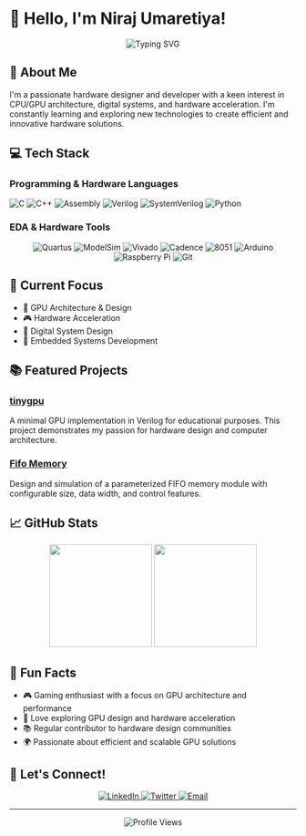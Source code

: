 # 👋 Hello, I'm Niraj Umaretiya!

<div align="center">
  <img src="https://readme-typing-svg.herokuapp.com?font=Fira+Code&pause=1000&color=2D9EF7&center=true&vCenter=true&width=435&lines=Hardware+Designer;Tech+Enthusiast" alt="Typing SVG" />
</div>

## 🚀 About Me
I'm a passionate hardware designer and developer with a keen interest in CPU/GPU architecture, digital systems, and hardware acceleration. I'm constantly learning and exploring new technologies to create efficient and innovative hardware solutions.









## 💻 Tech Stack
### Programming & Hardware Languages
![C](https://img.shields.io/badge/c-%2300599C.svg?style=for-the-badge&logo=c&logoColor=white)
![C++](https://img.shields.io/badge/c++-%2300599C.svg?style=for-the-badge&logo=c%2B%2B&logoColor=white)
![Assembly](https://img.shields.io/badge/Assembly-FF6B6B?style=for-the-badge&logo=assembly&logoColor=white)
![Verilog](https://img.shields.io/badge/Verilog-2001-orange?style=for-the-badge&logo=verilog&logoColor=white)
![SystemVerilog](https://img.shields.io/badge/SystemVerilog-FF6B6B?style=for-the-badge&logo=systemverilog&logoColor=white)
![Python](https://img.shields.io/badge/python-3670A0?style=for-the-badge&logo=python&logoColor=ffdd54)

### EDA & Hardware Tools
<div align="center">
  <img src="https://img.shields.io/badge/-Quartus-2D9EF7?style=for-the-badge&logo=quartus&logoColor=white" alt="Quartus"/>
  <img src="https://img.shields.io/badge/-ModelSim-FF6B6B?style=for-the-badge&logo=modelsim&logoColor=white" alt="ModelSim"/>
  <img src="https://img.shields.io/badge/-Vivado-4A90E2?style=for-the-badge&logo=vivado&logoColor=white" alt="Vivado"/>
  <img src="https://img.shields.io/badge/-Cadence-1A1A1A?style=for-the-badge&logo=cadence&logoColor=white" alt="Cadence"/>
  <img src="https://img.shields.io/badge/-8051-FF6B6B?style=for-the-badge&logo=8051&logoColor=white" alt="8051"/>
  <img src="https://img.shields.io/badge/-Arduino-00979D?style=for-the-badge&logo=Arduino&logoColor=white" alt="Arduino"/>
  <img src="https://img.shields.io/badge/-RaspberryPi-C51A4A?style=for-the-badge&logo=Raspberry-Pi" alt="Raspberry Pi"/>
  <img src="https://img.shields.io/badge/git-%23F05033.svg?style=for-the-badge&logo=git&logoColor=white" alt="Git"/>
</div>

## 🎯 Current Focus

- 🔧 GPU Architecture & Design
- 🎮 Hardware Acceleration
- 🤖 Digital System Design
- 📱 Embedded Systems Development

## 📚 Featured Projects

### [tinygpu](https://github.com/nirajumaretiya/tinygpu)
A minimal GPU implementation in Verilog for educational purposes. This project demonstrates my passion for hardware design and computer architecture.

### [Fifo Memory](https://github.com/nirajumaretiya/Fifo-Memory)
Design and simulation of a parameterized FIFO memory module with configurable size, data width, and control features.

## 📈 GitHub Stats

<div align="center">
  <img height="180em" src="https://github-readme-stats.vercel.app/api?username=nirajumaretiya&show_icons=true&theme=radical&include_all_commits=true&count_private=true"/>
  <img height="180em" src="https://github-readme-stats.vercel.app/api/top-langs/?username=nirajumaretiya&layout=compact&langs_count=7&theme=radical"/>
</div>

## 🌟 Fun Facts

- 🎮 Gaming enthusiast with a focus on GPU architecture and performance
- 🔧 Love exploring GPU design and hardware acceleration
- 📚 Regular contributor to hardware design communities
- 🌍 Passionate about efficient and scalable GPU solutions

## 🤝 Let's Connect!

<div align="center">
  <a href="https://www.linkedin.com/in/niraj-umaretiya-32b8b726b/">
    <img src="https://img.shields.io/badge/linkedin-%230077B5.svg?style=for-the-badge&logo=linkedin&logoColor=white" alt="LinkedIn"/>
  </a>
  <a href="https://twitter.com/Nirajumretiya">
    <img src="https://img.shields.io/badge/Twitter-%231DA1F2.svg?style=for-the-badge&logo=Twitter&logoColor=white" alt="Twitter"/>
  </a>
  <a href="mailto:nirajumretiya7@gmail.com">
    <img src="https://img.shields.io/badge/Email-D14836?style=for-the-badge&logo=gmail&logoColor=white" alt="Email"/>
  </a>
</div>

---

<div align="center">
  <img src="https://komarev.com/ghpvc/?username=nirajumaretiya&color=blueviolet" alt="Profile Views"/>
</div>
